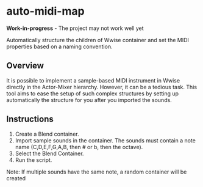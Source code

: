 # auto-midi-map

**Work-in-progress** - The project may not work well yet

Automatically structure the children of Wwise container and set the MIDI properties based on a naming convention.

## Overview

It is possible to implement a sample-based MIDI instrument in Wwise directly in the Actor-Mixer hierarchy. 
However, it can be a tedious task. This tool aims to ease the setup of such complex structures by setting up
automatically the structure for you after you imported the sounds.

## Instructions

1. Create a Blend container.
2. Import sample sounds in the container. The sounds must contain a note name (C,D,E,F,G,A,B, then # or b, then the octave).
3. Select the Blend Container.
4. Run the script.

Note: If multiple sounds have the same note, a random container will be created
